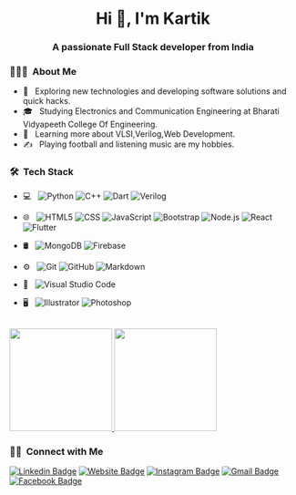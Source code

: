 <h1 align="center">Hi 👋, I'm Kartik</h1>
<h3 align="center">A passionate Full Stack developer from India</h3>


<h3> 👨🏻‍💻 &nbsp;About Me </h3>

- 🤔 &nbsp; Exploring new technologies and developing software solutions and quick hacks.
- 🎓 &nbsp; Studying Electronics and Communication Engineering at Bharati Vidyapeeth College Of Engineering.
- 🌱 &nbsp; Learning more about VLSI,Verilog,Web Development.
- ✍️ &nbsp; Playing football and listening music are my hobbies.

<h3> 🛠 &nbsp;Tech Stack</h3>

- 💻 &nbsp;
  ![Python](https://img.shields.io/badge/-Python-333333?style=for-the-badge&logo=python)
  ![C++](https://img.shields.io/badge/-C++-333333?style=for-the-badge&logo=C%2B%2B&logoColor=00599C)
  ![Dart](https://img.shields.io/badge/-Dart-333333?style=for-the-badge&logo=dart&logoColor=00599C)
  ![Verilog](https://img.shields.io/badge/-Verilog-333333?style=for-the-badge&logo=verilog&logoColor=00599C)
- 🌐 &nbsp;
  ![HTML5](https://img.shields.io/badge/-HTML5-333333?style=for-the-badge&logo=HTML5)
  ![CSS](https://img.shields.io/badge/-CSS-333333?style=for-the-badge&logo=CSS3&logoColor=1572B6)
  ![JavaScript](https://img.shields.io/badge/-JavaScript-333333?style=for-the-badge&logo=javascript)
  ![Bootstrap](https://img.shields.io/badge/-Bootstrap-333333?style=for-the-badge&logo=bootstrap&logoColor=563D7C)
  ![Node.js](https://img.shields.io/badge/-Node.js-333333?style=for-the-badge&logo=Node-dot-js)
  ![React](https://img.shields.io/badge/-React-333333?style=for-the-badge&logo=react)
  ![Flutter](https://img.shields.io/badge/-Flutter-333333?style=for-the-badge&logo=flutter)

- 🛢 &nbsp;
  ![MongoDB](https://img.shields.io/badge/-MongoDB-333333?style=for-the-badge&logo=mongodb)
  ![Firebase](https://img.shields.io/badge/-firebase-333333?style=for-the-badge&logo=firebase)
- ⚙️ &nbsp;
  ![Git](https://img.shields.io/badge/-Git-333333?style=for-the-badge&logo=git)
  ![GitHub](https://img.shields.io/badge/-GitHub-333333?style=for-the-badge&logo=github)
  ![Markdown](https://img.shields.io/badge/-Markdown-333333?style=for-the-badge&logo=markdown)
- 🔧 &nbsp;
  ![Visual Studio Code](https://img.shields.io/badge/-Visual%20Studio%20Code-333333?style=for-the-badge&logo=visual-studio-code&logoColor=007ACC)
- 🖥 &nbsp;
  ![Illustrator](https://img.shields.io/badge/-Illustrator-333333?style=for-the-badge&logo=adobe-illustrator)
  ![Photoshop](https://img.shields.io/badge/-Photoshop-333333?style=for-the-badge&logo=adobe-photoshop)

<br/>

<a href="https://github.com/kartikpuri99">
  <img height="180em" src="https://github-readme-stats.vercel.app/api?username=kartikpuri99&theme=ayu-mirage&show_icons=true&hide_border=true" />
  <img height="180em" src="https://github-readme-stats.vercel.app/api/top-langs/?username=kartikpuri99&theme=ayu-mirage&layout=compact&hide_border=true" />
</a>

<br/>

<h3> 🤝🏻 &nbsp;Connect with Me </h3>

<p align="center">

[![Linkedin Badge](https://img.shields.io/badge/-Kartik-blue?style=for-the-badge&logo=Linkedin&logoColor=white&link=https://www.linkedin.com/in/kartik-p-92ab19118/)](https://www.linkedin.com/in/kartik-p-92ab19118/)
[![Website Badge](https://img.shields.io/badge/-kartikpuri.com-47CCCC?style=for-the-badge&logo=Google-Chrome&logoColor=white&link=https://kartiks-portfolio.netlify.app/)](https://kartiks-portfolio.netlify.app/)
[![Instagram Badge](https://img.shields.io/badge/-@kartik__puri__kp-purple?style=for-the-badge&logo=instagram&logoColor=white&link=https://www.instagram.com/kartik_puri_kp/)](https://www.instagram.com/kartik_puri_kp/)
[![Gmail Badge](https://img.shields.io/badge/-kartikpuri99-c14438?style=for-the-badge&logo=Gmail&logoColor=white&link=mailto:kartikpuri99@gmail.com)](mailto:kartikpuri99@gmail.com)
[![Facebook Badge](https://img.shields.io/badge/-kartik.puri.714-1ca0f1?style=for-the-badge&labelColor=1ca0f1&logo=facebook&logoColor=white&link=https://www.facebook.com/kartik.puri.714)](https://www.facebook.com/kartik.puri.714)
</p>

